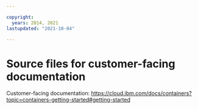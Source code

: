 ```yaml
---

copyright:
  years: 2014, 2021
lastupdated: "2021-10-04"

---
```





# Source files for customer-facing documentation



Customer-facing documentation: https://cloud.ibm.com/docs/containers?topic=containers-getting-started#getting-started








